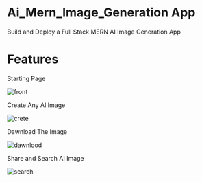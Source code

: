 # Ai_Mern_Image_Generation App
 Build and Deploy a Full Stack MERN AI Image Generation App 

# Features

Starting Page

![front](https://user-images.githubusercontent.com/89895011/236460088-06abc292-82ef-424c-abf6-7a7ecd3c4e52.png)

Create Any AI Image


![crete](https://user-images.githubusercontent.com/89895011/236460252-e5f25fdc-2319-4c06-883f-14ec496c3537.png)

Dawnload The Image 

![dawnlood](https://user-images.githubusercontent.com/89895011/236460344-a74cab8d-92c7-40ba-b918-2876b889f1c9.png)

Share and Search AI Image


![search](https://user-images.githubusercontent.com/89895011/236460488-909146b6-8950-4fe3-97e1-1cfeee65a5ef.png)
